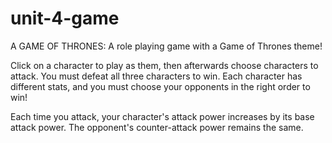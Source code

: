 # unit-4-game

A GAME OF THRONES:
A role playing game with a Game of Thrones theme!

Click on a character to play as them, then afterwards choose characters to attack. You must defeat all three characters to win. Each character has different stats, and you must choose your opponents in the right order to win!

Each time you attack, your character's attack power increases by its base attack power. The opponent's counter-attack power remains the same.